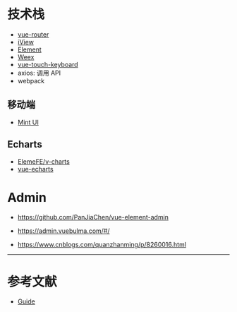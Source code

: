 



# 技术栈
- [vue-router](https://github.com/vuejs/vue-router)
- [iView](https://www.iviewui.com/)
- [Element](http://element-cn.eleme.io/#/zh-CN)
- [Weex](https://github.com/apache/incubator-weex)
- [vue-touch-keyboard](https://github.com/icebob/vue-touch-keyboard)
- axios: 调用 API
- webpack


## 移动端
- [Mint UI](http://mint-ui.github.io/#!/zh-cn)


## Echarts
- [ElemeFE/v-charts](https://github.com/ElemeFE/v-charts)
- [vue-echarts](https://github.com/Justineo/vue-echarts)









# Admin
- https://github.com/PanJiaChen/vue-element-admin
- https://admin.vuebulma.com/#/


- https://www.cnblogs.com/quanzhanming/p/8260016.html


---


# 参考文献
- [Guide](https://cn.vuejs.org/v2/guide/)
